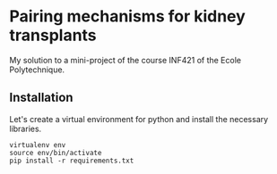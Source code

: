 # Pairing mechanisms for kidney transplants
My solution to a mini-project of the course INF421 of the Ecole Polytechnique.

## Installation
Let's create a virtual environment for python and install the necessary libraries.
```
virtualenv env
source env/bin/activate
pip install -r requirements.txt
```
